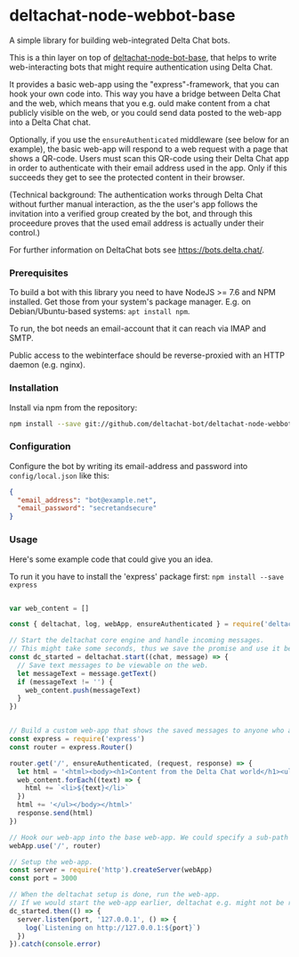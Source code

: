# deltachat-node-webbot-base

A simple library for building web-integrated Delta Chat bots.

This is a thin layer on top of [deltachat-node-bot-base](https://github.com/deltachat-bot/deltachat-node-bot-base), that helps to write web-interacting bots that might require authentication using Delta Chat.

It provides a basic web-app using the "express"-framework, that you can hook your own code into. This way you have a bridge between Delta Chat and the web, which means that you e.g. ould make content from a chat publicly visible on the web, or you could send data posted to the web-app into a Delta Chat chat.

Optionally, if you use the `ensureAuthenticated` middleware (see below for an example), the basic web-app will respond to a web request with a page that shows a QR-code. Users must scan this QR-code using their Delta Chat app in order to authenticate with their email address used in the app. Only if this succeeds they get to see the protected content in their browser. 

(Technical background: The authentication works through Delta Chat without further manual interaction, as the the user's app follows the invitation into a verified group created by the bot, and through this proceedure proves that the used email address is actually under their control.)

For further information on DeltaChat bots see <https://bots.delta.chat/>.

### Prerequisites

To build a bot with this library you need to have NodeJS >= 7.6 and NPM installed. Get those from your system's package manager. E.g. on Debian/Ubuntu-based systems: `apt install npm`.

To run, the bot needs an email-account that it can reach via IMAP and SMTP.

Public access to the webinterface should be reverse-proxied with an HTTP daemon (e.g. nginx).


### Installation

Install via npm from the repository:

```bash
npm install --save git://github.com/deltachat-bot/deltachat-node-webbot-base
```

### Configuration

Configure the bot by writing its email-address and password into `config/local.json` like this:

```json
{
  "email_address": "bot@example.net",
  "email_password": "secretandsecure"
}
```

### Usage

Here's some example code that could give you an idea.

To run it you have to install the 'express' package first: `npm install --save express`

```javascript

var web_content = []

const { deltachat, log, webApp, ensureAuthenticated } = require('deltachat-node-webbot-base')

// Start the deltachat core engine and handle incoming messages.
// This might take some seconds, thus we save the promise and use it below.
const dc_started = deltachat.start((chat, message) => {
  // Save text messages to be viewable on the web.
  let messageText = message.getText()
  if (messageText != '') {
    web_content.push(messageText)
  }
})


// Build a custom web-app that shows the saved messages to anyone who authenticated with Delta Chat.
const express = require('express')
const router = express.Router()                                                                                                                                                                

router.get('/', ensureAuthenticated, (request, response) => {
  let html = '<html><body><h1>Content from the Delta Chat world</h1><ul>'
  web_content.forEach((text) => {
    html += `<li>${text}</li>`
  })
  html += '</ul></body></html>'
  response.send(html)
})

// Hook our web-app into the base web-app. We could specify a sub-path here.
webApp.use('/', router)

// Setup the web-app.
const server = require('http').createServer(webApp)
const port = 3000

// When the deltachat setup is done, run the web-app.
// If we would start the web-app earlier, deltachat e.g. might not be ready yet to generate QR-codes.
dc_started.then(() => {
  server.listen(port, '127.0.0.1', () => {
    log(`Listening on http://127.0.0.1:${port}`)
  })
}).catch(console.error)
```
